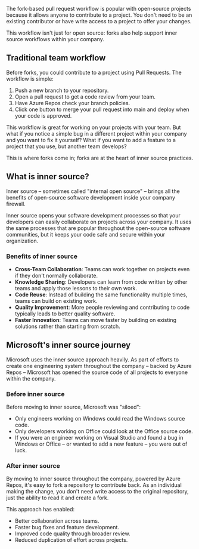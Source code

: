 The fork-based pull request workflow is popular with open-source projects because it allows anyone to contribute to a project. You don't need to be an existing contributor or have write access to a project to offer your changes.

This workflow isn't just for open source: forks also help support inner source workflows within your company.

## Traditional team workflow

Before forks, you could contribute to a project using Pull Requests. The workflow is simple:

1. Push a new branch to your repository.
1. Open a pull request to get a code review from your team.
1. Have Azure Repos check your branch policies.
1. Click one button to merge your pull request into main and deploy when your code is approved.

This workflow is great for working on your projects with your team. But what if you notice a simple bug in a different project within your company and you want to fix it yourself? What if you want to add a feature to a project that you use, but another team develops?

This is where forks come in; forks are at the heart of inner source practices.

## What is inner source?

Inner source – sometimes called "internal open source" – brings all the benefits of open-source software development inside your company firewall.

Inner source opens your software development processes so that your developers can easily collaborate on projects across your company. It uses the same processes that are popular throughout the open-source software communities, but it keeps your code safe and secure within your organization.

### Benefits of inner source

- **Cross-Team Collaboration**: Teams can work together on projects even if they don't normally collaborate.
- **Knowledge Sharing**: Developers can learn from code written by other teams and apply those lessons to their own work.
- **Code Reuse**: Instead of building the same functionality multiple times, teams can build on existing work.
- **Quality Improvement**: More people reviewing and contributing to code typically leads to better quality software.
- **Faster Innovation**: Teams can move faster by building on existing solutions rather than starting from scratch.

## Microsoft's inner source journey

Microsoft uses the inner source approach heavily. As part of efforts to create one engineering system throughout the company – backed by Azure Repos – Microsoft has opened the source code of all projects to everyone within the company.

### Before inner source

Before moving to inner source, Microsoft was "siloed":

- Only engineers working on Windows could read the Windows source code.
- Only developers working on Office could look at the Office source code.
- If you were an engineer working on Visual Studio and found a bug in Windows or Office – or wanted to add a new feature – you were out of luck.

### After inner source

By moving to inner source throughout the company, powered by Azure Repos, it's easy to fork a repository to contribute back. As an individual making the change, you don't need write access to the original repository, just the ability to read it and create a fork.

This approach has enabled:

- Better collaboration across teams.
- Faster bug fixes and feature development.
- Improved code quality through broader review.
- Reduced duplication of effort across projects.
